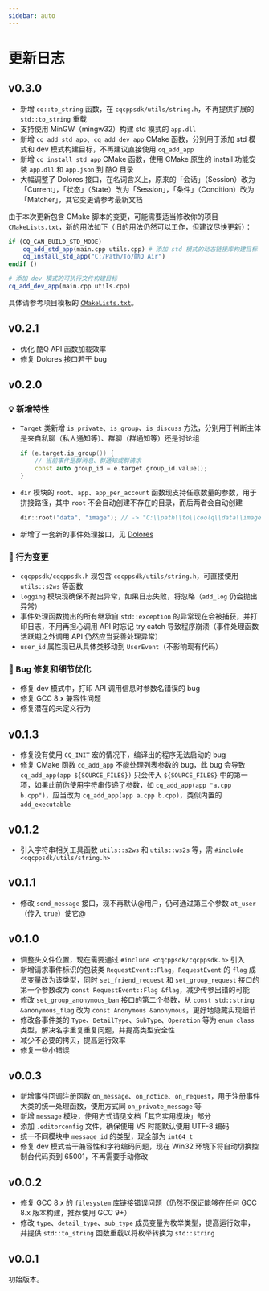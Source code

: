 ```yaml
---
sidebar: auto
---
```


# 更新日志

## v0.3.0

- 新增 `cq::to_string` 函数，在 `cqcppsdk/utils/string.h`，不再提供扩展的 `std::to_string` 重载
- 支持使用 MinGW（mingw32）构建 std 模式的 `app.dll`
- 新增 `cq_add_std_app`、`cq_add_dev_app` CMake 函数，分别用于添加 std 模式和 dev 模式构建目标，不再建议直接使用 `cq_add_app`
- 新增 `cq_install_std_app` CMake 函数，使用 CMake 原生的 install 功能安装 `app.dll` 和 `app.json` 到 酷Q 目录
- 大幅调整了 Dolores 接口，在名词含义上，原来的「会话」（Session）改为「Current」，「状态」（State）改为「Session」，「条件」（Condition）改为「Matcher」，其它变更请参考最新文档

由于本次更新包含 CMake 脚本的变更，可能需要适当修改你的项目 `CMakeLists.txt`，新的用法如下（旧的用法仍然可以工作，但建议尽快更新）：

```cmake
if (CQ_CAN_BUILD_STD_MODE)
    cq_add_std_app(main.cpp utils.cpp) # 添加 std 模式的动态链接库构建目标
    cq_install_std_app("C:/Path/To/酷Q Air")
endif ()

# 添加 dev 模式的可执行文件构建目标
cq_add_dev_app(main.cpp utils.cpp)
```

具体请参考项目模板的 [`CMakeLists.txt`](https://github.com/cqmoe/cqcppsdk-template/blob/master/CMakeLists.txt)。

## v0.2.1

- 优化 酷Q API 函数加载效率
- 修复 Dolores 接口若干 bug

## v0.2.0

### 💡 新增特性

- `Target` 类新增 `is_private`、`is_group`、`is_discuss` 方法，分别用于判断主体是来自私聊（私人通知等）、群聊（群通知等）还是讨论组
  ```cpp
  if (e.target.is_group()) {
      // 当前事件是群消息、群通知或群请求
      const auto group_id = e.target.group_id.value();
  }
  ```
- `dir` 模块的 `root`、`app`、`app_per_account` 函数现支持任意数量的参数，用于拼接路径，其中 `root` 不会自动创建不存在的目录，而后两者会自动创建
  ```cpp
  dir::root("data", "image"); // -> "C:\\path\\to\\coolq\\data\\image\\"
  ```
- 新增了一套新的事件处理接口，见 [Dolores](/dolores/)

### 🔨 行为变更

- `cqcppsdk/cqcppsdk.h` 现包含 `cqcppsdk/utils/string.h`，可直接使用 `utils::s2ws` 等函数
- `logging` 模块现确保不抛出异常，如果日志失败，将忽略（`add_log` 仍会抛出异常）
- 事件处理函数抛出的所有继承自 `std::exception` 的异常现在会被捕获，并打印日志，不用再担心调用 API 时忘记 try catch 导致程序崩溃（事件处理函数活跃期之外调用 API 仍然应当妥善处理异常）
- `user_id` 属性现已从具体类移动到 `UserEvent`（不影响现有代码）

### 🐛 Bug 修复和细节优化

- 修复 dev 模式中，打印 API 调用信息时参数名错误的 bug
- 修复 GCC 8.x 兼容性问题
- 修复潜在的未定义行为

## v0.1.3

- 修复没有使用 `CQ_INIT` 宏的情况下，编译出的程序无法启动的 bug
- 修复 CMake 函数 `cq_add_app` 不能处理列表参数的 bug，此 bug 会导致 `cq_add_app(app ${SOURCE_FILES})` 只会传入 `${SOURCE_FILES}` 中的第一项，如果此前你使用字符串传递了参数，如 `cq_add_app(app "a.cpp b.cpp")`，应当改为 `cq_add_app(app a.cpp b.cpp)`，类似内置的 `add_executable`

## v0.1.2

- 引入字符串相关工具函数 `utils::s2ws` 和 `utils::ws2s` 等，需 `#include <cqcppsdk/utils/string.h>`

## v0.1.1

- 修改 `send_message` 接口，现不再默认@用户，仍可通过第三个参数 `at_user`（传入 `true`）使它@

## v0.1.0

- 调整头文件位置，现在需要通过 `#include <cqcppsdk/cqcppsdk.h>` 引入
- 新增请求事件标识的包装类 `RequestEvent::Flag`，`RequestEvent` 的 `flag` 成员变量改为该类型，同时 `set_friend_request` 和 `set_group_request` 接口的第一个参数改为 `const RequestEvent::Flag &flag`，减少传参出错的可能
- 修改 `set_group_anonymous_ban` 接口的第二个参数，从 `const std::string &anonymous_flag` 改为 `const Anonymous &anonymous`，更好地隐藏实现细节
- 修改各事件类的 `Type`、`DetailType`、`SubType`、`Operation` 等为 `enum class` 类型，解决名字重复重复问题，并提高类型安全性
- 减少不必要的拷贝，提高运行效率
- 修复一些小错误

## v0.0.3

- 新增事件回调注册函数 `on_message`、`on_notice`、`on_request`，用于注册事件大类的统一处理函数，使用方式同 `on_private_message` 等
- 新增 `message` 模块，使用方式请见文档「其它实用模块」部分
- 添加 `.editorconfig` 文件，确保使用 VS 时能默认使用 UTF-8 编码
- 统一不同模块中 `message_id` 的类型，现全部为 `int64_t`
- 修复 dev 模式若干兼容性和字符编码问题，现在 Win32 环境下将自动切换控制台代码页到 65001，不再需要手动修改

## v0.0.2

- 修复 GCC 8.x 的 `filesystem` 库链接错误问题（仍然不保证能够在任何 GCC 8.x 版本构建，推荐使用 GCC 9+）
- 修改 `type`、`detail_type`、`sub_type` 成员变量为枚举类型，提高运行效率，并提供 `std::to_string` 函数重载以将枚举转换为 `std::string`

## v0.0.1

初始版本。

